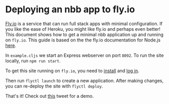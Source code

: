 # Deploying an nbb app to fly.io

[Fly.io](https://fly.io/) is a service that can run full stack apps with minimal
configuration. If you like the ease of Heroku, you might like fly.io and perhaps
even better! This document shows how to get a minimal nbb application up and
running on `fly.io`. This guide is based on the the fly.io documentation for
Node.js [here](https://fly.io/docs/getting-started/node/).

In `example.cljs` we start an Express webserver on port `8092`. To run the site
locally, run `npm run start`.

To get this site running on `fly.io`, you need to
[install](https://fly.io/docs/getting-started/installing-flyctl/) and [log
in](https://fly.io/docs/getting-started/log-in-to-fly/).

Then run `flyctl launch` to create a new application. After making changes, you
can re-deploy the site with `flyctl deploy`.

That's it! Check out
[this](https://twitter.com/borkdude/status/1526159911033393152) tweet for a
demo.
